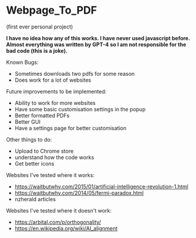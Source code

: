 ﻿# Webpage_To_PDF
(first ever personal project)

**I have no idea how any of this works. I have never used javascript before.
Almost everything was written by GPT-4 so I am not responsible for the bad code (this is a joke).**


Known Bugs:
- Sometimes downloads two pdfs for some reason
- Does work for a lot of websites

Future improvements to be implemented:
- Ability to work for more websites
- Have some basic customisation settings in the popup
- Better formatted PDFs
- Better GUI
- Have a settings page for better customisation

Other things to do:
- Upload to Chrome store
- understand how the code works
- Get better icons


Websites I've tested where it works:
- https://waitbutwhy.com/2015/01/artificial-intelligence-revolution-1.html
- https://waitbutwhy.com/2014/05/fermi-paradox.html
- nzherald articles

Websites I've tested where it doesn't work:
- https://arbital.com/p/orthogonality/
- https://en.wikipedia.org/wiki/AI_alignment
